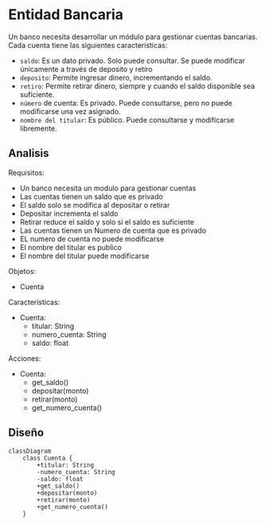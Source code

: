 # Entidad Bancaria

Un banco necesita desarrollar un módulo para gestionar cuentas bancarias. Cada
cuenta tiene las siguientes caracteristicas:

- `saldo`: Es un dato privado. Solo puede consultar. Se puede modificar
únicamente a través de deposito y retiro
- `deposito`: Permite ingresar dinero, incrementando el saldo.
- `retiro`: Permite retirar dinero, siempre y cuando el saldo disponible sea
suficiente.
- `número` de cuenta: Es privado. Puede consultarse, pero no puede modificarse
una vez asignado.
- `nombre del titular`: Es público. Puede consultarse y modificarse libremente.

## Analisis

Requisitos:

- Un banco necesita un modulo para gestionar cuentas
- Las cuentas tienen un saldo que es privado
- El saldo solo se modifica al depositar o retirar
- Depositar incrementa el saldo
- Retirar reduce el saldo y solo si el saldo es suficiente
- Las cuentas tienen un Numero de cuenta que es privado
- EL numero de cuenta no puede modificarse
- El nombre del titular es publico
- El nombre del titular puede modificarse

Objetos:

- Cuenta

Características:

- Cuenta:
  - titular: String
  - numero_cuenta: String
  - saldo: float

Acciones:

- Cuenta:
  - get_saldo()
  - depositar(monto)
  - retirar(monto)
  - get_numero_cuenta()

## Diseño

```mermaid
classDiagram
    class Cuenta {
        +titular: String
        -numero_cuenta: String
        -saldo: float
        +get_saldo()
        +depositar(monto)
        +retirar(monto)
        +get_numero_cuenta()
    }
```
